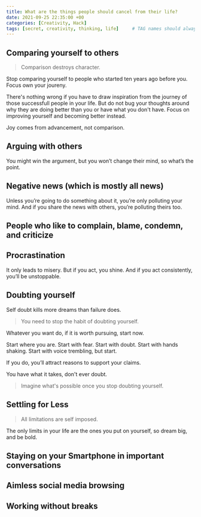 ```yaml
---
title: What are the things people should cancel from their life?
date: 2021-09-25 22:35:00 +00
categories: [Creativity, Hack]
tags: [secret, creativity, thinking, life]     # TAG names should always be lowercase
---
```


## Comparing yourself to others

> Comparison destroys character.

Stop comparing yourself to people who started ten years ago before you. Focus own your joureny.

There's nothing wrong if you have to draw inspiration from the journey of those successfull people in your life. But do not bug your thoughts around why they are doing better than you or have what you don't have. Focus on improving yourself and becoming better instead.

Joy comes from advancement, not comparison.

## Arguing with others

You might win the argument, but you won’t change their mind, so what’s the point.

## Negative news (which is mostly all news)

Unless you’re going to do something about it, you’re only polluting your mind. And if you share the news with others, you’re polluting theirs too.

## People who like to complain, blame, condemn, and criticize

## Procrastination

It only leads to misery. But if you act, you shine. And if you act consistently, you’ll be unstoppable.

## Doubting yourself

Self doubt kills more dreams than failure does.

> You need to stop the habit of doubting yourself.

Whatever you want do, if it is worth pursuing, start now.

Start where you are. Start with fear. Start with doubt. Start with hands shaking. Start with voice trembling, but start.

If you do, you’ll attract reasons to support your claims.

You have what it takes, don't ever doubt.

> Imagine what's possible once you stop doubting yourself.

## Settling for Less

> All limitations are self imposed.

The only limits in your life are the ones you put on yourself, so dream big, and be bold.

## Staying on your Smartphone in important conversations

## Aimless social media browsing

## Working without breaks
